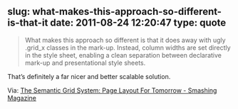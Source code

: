 slug: what-makes-this-approach-so-different-is-that-it
date: 2011-08-24 12:20:47
type: quote
---

> What makes this approach so different is that it does away with ugly .grid\_x classes in the mark-up. Instead, column widths are set directly in the style sheet, enabling a clean separation between declarative mark-up and presentational style sheets.

That’s definitely a far nicer and better scalable solution.

 Via: [The Semantic Grid System: Page Layout For Tomorrow - Smashing Magazine](http://coding.smashingmagazine.com/2011/08/23/the-semantic-grid-system-page-layout-for-tomorrow/?utm_source=sendgrid.com&utm_medium=email&utm_campaign=website)
